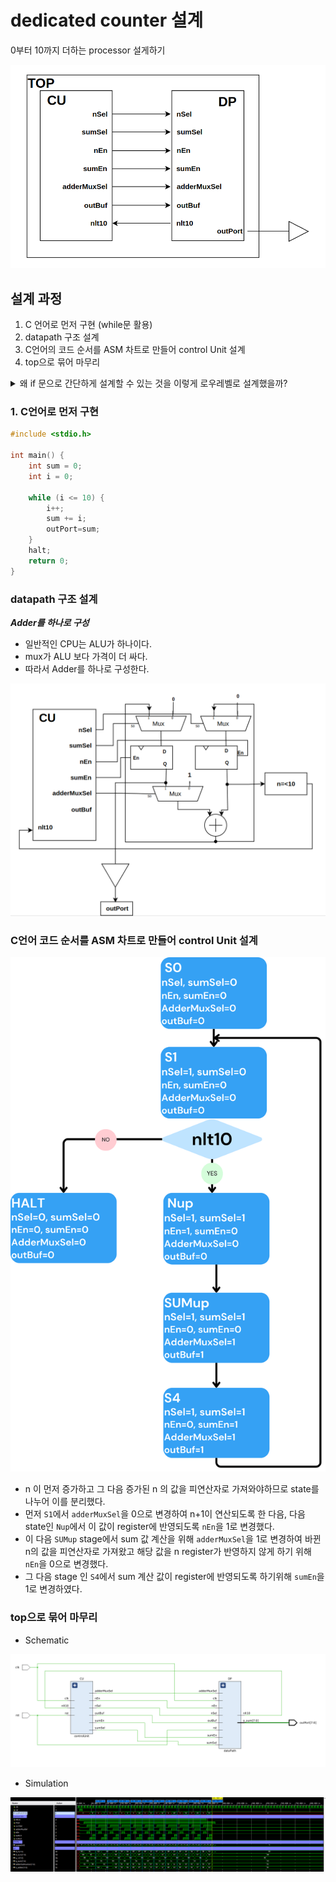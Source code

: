 # dedicated counter 설계

0부터 10까지 더하는 processor 설게하기

<img src = "https://github.com/goeun-oh/CPU-/blob/main/dedicated_processor(cumulative1to10adder)/blockdiagram.png">

## 설계 과정

1. C 언어로 먼저 구현 (while문 활용)
2. datapath 구조 설계
3. C언어의 코드 순서를 ASM 차트로 만들어 control Unit 설계
4. top으로 묶어 마무리

<details>
<summary> 왜 if 문으로 간단하게 설계할 수 있는 것을 이렇게 로우레벨로 설계했을까? </summary>

로우레벨로 설계하는 이유는 하드웨어 설계의 기본 원리를 배우고, 향후 RISC-V CPU 설계를 위해 프로세서가 실제로 어떻게 동작하는지 알기 위함임. 고수준 언어로는 쉽게 처리할 수 있는 작업이라도, datapath와 control unit을 직접 설계해보는 과정에서 하드웨어를 더 잘 이해할 수 있음.

> RISC-V CPU 같은 프로세서는 정확하게 동작해야해서 hw로 설계된다.

</details>

### 1. C언어로 먼저 구현

```c
#include <stdio.h>

int main() {
    int sum = 0;
    int i = 0;

    while (i <= 10) {
        i++;
        sum += i;
        outPort=sum;
    }
    halt;
    return 0;
}
```

### datapath 구조 설계
***Adder를 하나로 구성***
- 일반적인 CPU는 ALU가 하나이다.
- mux가 ALU 보다 가격이 더 싸다.
- 따라서 Adder를 하나로 구성한다.

<img src = "https://github.com/goeun-oh/CPU-/blob/main/dedicated_processor(cumulative1to10adder)/datapathBlockdiagram.png">

### C언어 코드 순서를 ASM 차트로 만들어 control Unit 설계

<img src = "https://github.com/goeun-oh/CPU-/blob/main/dedicated_processor(cumulative1to10adder)/asm.png" width=600px>

- n 이 먼저 증가하고 그 다음 증가된 n 의 값을 피연산자로 가져와야하므로 state를 나누어 이를 분리했다.
- 먼저 `S1`에서 `adderMuxSel`을 0으로 변경하여 n+1이 연산되도록 한 다음, 다음 state인 `Nup`에서 이 값이 register에 반영되도록 `nEn`을 1로 변경했다.
- 이 다음 `SUMup` stage에서 sum 값 계산을 위해 `adderMuxSel`을 1로 변경하여 바뀐 n의 값을 피연산자로 가져왔고 해당 값을 n register가 반영하지 않게 하기 위해 `nEn`을 0으로 변경했다.
- 그 다음 stage 인 `S4`에서 sum 계산 값이 register에 반영되도록 하기위해 `sumEn`을 1로 변경하였다.

### top으로 묶어 마무리

- Schematic

<img src="https://github.com/goeun-oh/CPU-/blob/main/dedicated_processor(cumulative1to10adder)/schematic.png" >

- Simulation

<img src="https://github.com/goeun-oh/CPU-/blob/main/dedicated_processor(cumulative1to10adder)/simulation.png" >
